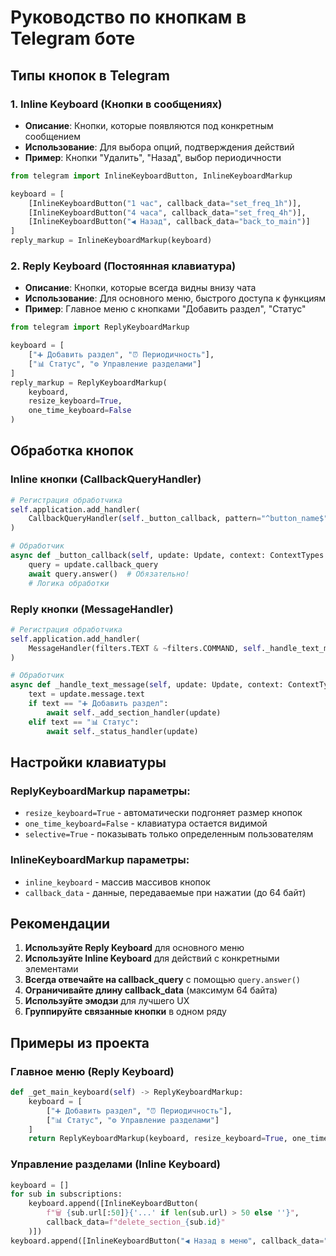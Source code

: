 # Руководство по кнопкам в Telegram боте

## Типы кнопок в Telegram

### 1. Inline Keyboard (Кнопки в сообщениях)
- **Описание**: Кнопки, которые появляются под конкретным сообщением
- **Использование**: Для выбора опций, подтверждения действий
- **Пример**: Кнопки "Удалить", "Назад", выбор периодичности

```python
from telegram import InlineKeyboardButton, InlineKeyboardMarkup

keyboard = [
    [InlineKeyboardButton("1 час", callback_data="set_freq_1h")],
    [InlineKeyboardButton("4 часа", callback_data="set_freq_4h")],
    [InlineKeyboardButton("◀️ Назад", callback_data="back_to_main")]
]
reply_markup = InlineKeyboardMarkup(keyboard)
```

### 2. Reply Keyboard (Постоянная клавиатура)
- **Описание**: Кнопки, которые всегда видны внизу чата
- **Использование**: Для основного меню, быстрого доступа к функциям
- **Пример**: Главное меню с кнопками "Добавить раздел", "Статус"

```python
from telegram import ReplyKeyboardMarkup

keyboard = [
    ["➕ Добавить раздел", "⏰ Периодичность"],
    ["📊 Статус", "⚙️ Управление разделами"]
]
reply_markup = ReplyKeyboardMarkup(
    keyboard, 
    resize_keyboard=True, 
    one_time_keyboard=False
)
```

## Обработка кнопок

### Inline кнопки (CallbackQueryHandler)
```python
# Регистрация обработчика
self.application.add_handler(
    CallbackQueryHandler(self._button_callback, pattern="^button_name$")
)

# Обработчик
async def _button_callback(self, update: Update, context: ContextTypes.DEFAULT_TYPE):
    query = update.callback_query
    await query.answer()  # Обязательно!
    # Логика обработки
```

### Reply кнопки (MessageHandler)
```python
# Регистрация обработчика
self.application.add_handler(
    MessageHandler(filters.TEXT & ~filters.COMMAND, self._handle_text_message)
)

# Обработчик
async def _handle_text_message(self, update: Update, context: ContextTypes.DEFAULT_TYPE):
    text = update.message.text
    if text == "➕ Добавить раздел":
        await self._add_section_handler(update)
    elif text == "📊 Статус":
        await self._status_handler(update)
```

## Настройки клавиатуры

### ReplyKeyboardMarkup параметры:
- `resize_keyboard=True` - автоматически подгоняет размер кнопок
- `one_time_keyboard=False` - клавиатура остается видимой
- `selective=True` - показывать только определенным пользователям

### InlineKeyboardMarkup параметры:
- `inline_keyboard` - массив массивов кнопок
- `callback_data` - данные, передаваемые при нажатии (до 64 байт)

## Рекомендации

1. **Используйте Reply Keyboard** для основного меню
2. **Используйте Inline Keyboard** для действий с конкретными элементами
3. **Всегда отвечайте на callback_query** с помощью `query.answer()`
4. **Ограничивайте длину callback_data** (максимум 64 байта)
5. **Используйте эмодзи** для лучшего UX
6. **Группируйте связанные кнопки** в одном ряду

## Примеры из проекта

### Главное меню (Reply Keyboard)
```python
def _get_main_keyboard(self) -> ReplyKeyboardMarkup:
    keyboard = [
        ["➕ Добавить раздел", "⏰ Периодичность"],
        ["📊 Статус", "⚙️ Управление разделами"]
    ]
    return ReplyKeyboardMarkup(keyboard, resize_keyboard=True, one_time_keyboard=False)
```

### Управление разделами (Inline Keyboard)
```python
keyboard = []
for sub in subscriptions:
    keyboard.append([InlineKeyboardButton(
        f"🗑️ {sub.url[:50]}{'...' if len(sub.url) > 50 else ''}",
        callback_data=f"delete_section_{sub.id}"
    )])
keyboard.append([InlineKeyboardButton("◀️ Назад в меню", callback_data="back_to_main")])
```


